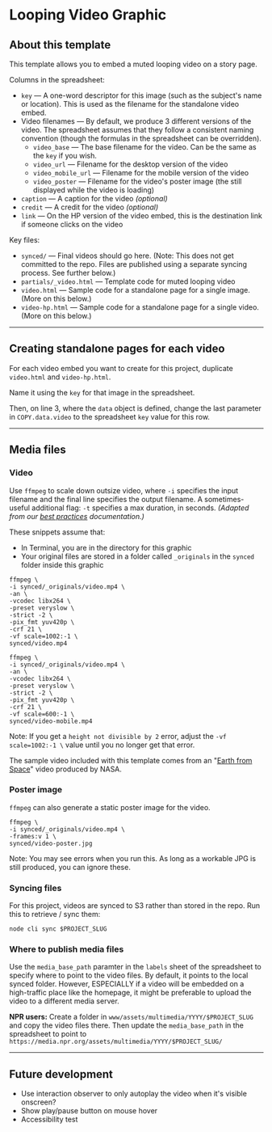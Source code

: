 Looping Video Graphic
=====================

## About this template

This template allows you to embed a muted looping video on a story page.

Columns in the spreadsheet:

* `key` — A one-word descriptor for this image (such as the subject's name or location). This is used as the filename for the standalone video embed.
* Video filenames — By default, we produce 3 different versions of the video. The spreadsheet assumes that they follow a consistent naming convention (though the formulas in the spreadsheet can be overridden).
  * `video_base` — The base filename for the video. Can be the same as the `key` if you wish.
  * `video_url` — Filename for the desktop version of the video
  * `video_mobile_url` — Filename for the mobile version of the video
  * `video_poster` — Filename for the video's poster image (the still displayed while the video is loading)
* `caption` — A caption for the video _(optional)_
* `credit` — A credit for the video _(optional)_
* `link` — On the HP version of the video embed, this is the destination link if someone clicks on the video

Key files:

* `synced/` — Final videos should go here. (Note: This does not get committed to the repo. Files are published using a separate syncing process. See further below.)
* `partials/_video.html` — Template code for muted looping video
* `video.html` — Sample code for a standalone page for a single image. (More on this below.)
* `video-hp.html` — Sample code for a standalone page for a single video. (More on this below.)

-----

## Creating standalone pages for each video

For each video embed you want to create for this project, duplicate `video.html` and `video-hp.html`.

Name it using the `key` for that image in the spreadsheet.

Then, on line 3, where the `data` object is defined, change the last parameter in `COPY.data.video` to the spreadsheet `key` value for this row.

-----

## Media files

### Video

Use `ffmpeg` to scale down outsize video, where `-i` specifies the input filename and the final line specifies the output filename. A sometimes-useful additional flag: `-t` specifies a max duration, in seconds. _(Adapted from our [best practices](https://github.com/nprapps/bestpractices/blob/master/assets.md) documentation.)_

These snippets assume that:
* In Terminal, you are in the directory for this graphic
* Your original files are stored in a folder called `_originals` in the `synced` folder inside this graphic

```
ffmpeg \
-i synced/_originals/video.mp4 \
-an \
-vcodec libx264 \
-preset veryslow \
-strict -2 \
-pix_fmt yuv420p \
-crf 21 \
-vf scale=1002:-1 \
synced/video.mp4

ffmpeg \
-i synced/_originals/video.mp4 \
-an \
-vcodec libx264 \
-preset veryslow \
-strict -2 \
-pix_fmt yuv420p \
-crf 21 \
-vf scale=600:-1 \
synced/video-mobile.mp4
```

Note: If you get a `height not divisible by 2` error, adjust the `-vf scale=1002:-1 \` value until you no longer get that error.

The sample video included with this template comes from an "[Earth from Space](https://images.nasa.gov/details/jsc2022m000172_Earth_in_4K_Expedition_65_Edition)" video produced by NASA.

### Poster image

`ffmpeg` can also generate a static poster image for the video.

```
ffmpeg \
-i synced/_originals/video.mp4 \
-frames:v 1 \
synced/video-poster.jpg
```

Note: You may see errors when you run this. As long as a workable JPG is still produced, you can ignore these.

### Syncing files

For this project, videos are synced to S3 rather than stored in the repo. Run this to retrieve / sync them:

```
node cli sync $PROJECT_SLUG
```

### Where to publish media files

Use the `media_base_path` paramter in the `labels` sheet of the spreadsheet to specify where to point to the video files. By default, it points to the local synced folder. However, ESPECIALLY if a video will be embedded on a high-traffic place like the homepage, it might be preferable to upload the video to a different media server.

**NPR users:** Create a folder in `www/assets/multimedia/YYYY/$PROJECT_SLUG` and copy the video files there. Then update the `media_base_path` in the spreadsheet to point to `https://media.npr.org/assets/multimedia/YYYY/$PROJECT_SLUG/`

-----


Future development
-------------------------
* Use interaction observer to only autoplay the video when it's visible onscreen?
* Show play/pause button on mouse hover
* Accessibility test